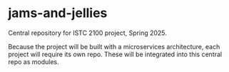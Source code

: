 # jams-and-jellies
Central repository for ISTC 2100 project, Spring 2025.

Because the project will be built with a microservices architecture, each project will require its own repo. These will be integrated into this central repo as modules.
